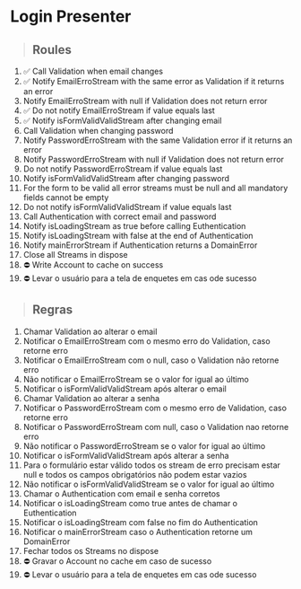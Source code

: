 # Login Presenter

> ## Roules
1. ✅ Call Validation when email changes
2. ✅ Notify EmailErroStream with the same error as Validation if it returns an error
3. Notify EmailErroStream with null if Validation does not return error
4. ✅ Do not notify EmailErroStream if value equals last
5. ✅ Notify isFormValidValidStream after changing email
6. Call Validation when changing password
7. Notify PasswordErroStream with the same Validation error if it returns an error
8. Notify PasswordErroStream with null if Validation does not return error
9. Do not notify PasswordErroStream if value equals last
10. Notify isFormValidValidStream after changing password
11. For the form to be valid all error streams must be null and all mandatory fields cannot be empty
12. Do not notify isFormValidValidStream if value equals last
13. Call Authentication with correct email and password
14. Notify isLoadingStream as true before calling Euthentication
15. Notify isLoadingStream with false at the end of Authentication
16. Notify mainErrorStream if Authentication returns a DomainError
17. Close all Streams in dispose
18. ⛔️ Write Account to cache on success
19. ⛔️ Levar o usuário para a tela de enquetes em cas ode sucesso

> ## Regras
1. Chamar Validation ao alterar o email
2. Notificar o EmailErroStream com o mesmo erro do Validation, caso retorne erro 
3. Notificar o EmailErroStream com o null, caso o Validation não retorne erro
4. Não notificar o EmailErroStream se o valor for igual ao último
5. Notificar o isFormValidValidStream após alterar o email 
6. Chamar Validation ao alterar a senha
7. Notificar o PasswordErroStream com o mesmo erro de Validation, caso retorne erro
8. Notificar o PasswordErroStream com null, caso o Validation nao retorne erro
9. Não notificar o PasswordErroStream se o valor for igual ao último
10. Notificar o isFormValidValidStream após alterar a senha
11. Para o formulário estar válido todos os stream de erro precisam estar null e todos os campos obrigatórios não podem estar vazios
12. Não notificar o isFormValidValidStream se o valor for igual ao último
13. Chamar o Authentication com email e senha corretos
14. Notificar o isLoadingStream como true antes de chamar o Euthentication
15. Notificar o isLoadingStream com false no fim do  Authentication
16. Notificar o mainErrorStream caso o Authentication retorne  um DomainError
17. Fechar todos os Streams no dispose
18. ⛔️ Gravar o Account no cache em caso de sucesso
19. ⛔️ Levar o usuário para a tela de enquetes em cas ode sucesso
